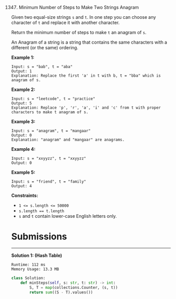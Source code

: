 1347. Minimum Number of Steps to Make Two Strings Anagram

Given two equal-size strings `s` and `t`. In one step you can choose any character of `t` and replace it with another character.

Return the minimum number of steps to make `t` an anagram of `s`.

An Anagram of a string is a string that contains the same characters with a different (or the same) ordering.

 

**Example 1:**
```
Input: s = "bab", t = "aba"
Output: 1
Explanation: Replace the first 'a' in t with b, t = "bba" which is anagram of s.
```

**Example 2:**
```
Input: s = "leetcode", t = "practice"
Output: 5
Explanation: Replace 'p', 'r', 'a', 'i' and 'c' from t with proper characters to make t anagram of s.
```

**Example 3:**
```
Input: s = "anagram", t = "mangaar"
Output: 0
Explanation: "anagram" and "mangaar" are anagrams. 
```

**Example 4:**
```
Input: s = "xxyyzz", t = "xxyyzz"
Output: 0
```

**Example 5:**
```
Input: s = "friend", t = "family"
Output: 4
```

**Constraints:**

* `1 <= s.length <= 50000`
* `s.length == t.length`
* `s` and `t` contain lower-case English letters only.

# Submissions
---
**Solution 1: (Hash Table)**
```
Runtime: 112 ms
Memory Usage: 13.3 MB
```
```python
class Solution:
    def minSteps(self, s: str, t: str) -> int:
        S, T = map(collections.Counter, (s, t))
        return sum((S - T).values())
```